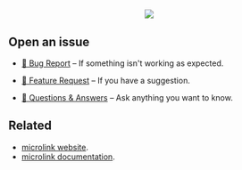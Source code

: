 <h1 align="center">
  <img src="https://cdn.microlink.io/logo/banner.png"/>
</h1>

## Open an issue

- [🐛 Bug Report](https://github.com/microlinkhq/support/issues/new?template=Bug_report.md) – If something isn't working as expected.

- [🚀 Feature Request](https://github.com/microlinkhq/support/issues/new?template=Feature_request.md) – If you have a suggestion.

- [🤔 Questions & Answers](https://github.com/microlinkhq/support/issues/new?template=Question_answer.md) – Ask anything you want to know.

## Related

- [microlink website](https://microlink.io).
- [microlink documentation](https://docs.microlink.io).

